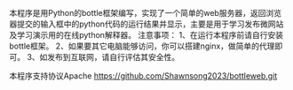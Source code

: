 本程序是用Python的bottle框架编写，实现了一个简单的web服务器，返回浏览器提交的输入框中的python代码的运行结果并显示，主要是用于学习发布微网站及学习演示用的在线python解释器。
注意事项：
1、在运行本程序前请自行安装bottle框架。
2、如果要其它电脑能够访问，你可以搭建nginx，做简单的代理即可。
3、如发布到互联网，请自行评估其安全性。

本程序支持协议Apache
https://github.com/Shawnsong2023/bottleweb.git